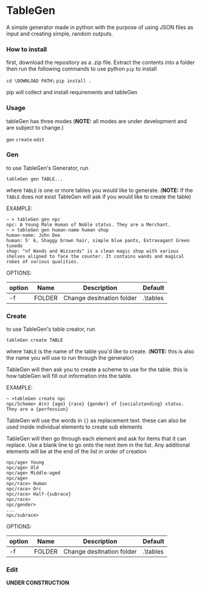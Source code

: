 # TableGen

A simple generator made in python with the purpose of using JSON files as input and creating simple, random outputs.

### How to install

first, download the repository as a .zip file. Extract the contents into a folder then run the following commands to use python `pip` to install

`cd \DOWNLOAD PATH\`
`pip install .`

pip will collect and install requirements and tableGen

### Usage

tableGen has three modes (**NOTE:** all modes are under development and are subject to change.)

`gen` `create` `edit`

### Gen

to use TableGen's Generator, run

`tableGen gen TABLE...`

where `TABLE` is one or more tables you would like to generate. (**NOTE:** If the `TABLE` does not exist TableGen will ask if you would like to create the table)

EXAMPLE:
```
~ > tableGen gen npc
npc: A Young Male Human of Noble status. They are a Merchant. 
~ > tableGen gen human-name human shop
human-name: John Doe
human: 5' 6, Shaggy brown hair, simple blue pants, Extravagant Green tuxedo
shop: "of Wands and Wizzards" is a clean magic shop with various shelves aligned to face the counter. It contains wands and magical robes of various qualities.
```

OPTIONS:

| option | Name   | Description               | Default  |
| ------ | ------ | ------------------------- | -------- |
| -f     | FOLDER | Change desitnation folder | .\tables |

### Create

to use TableGen's table creator, run

`tableGen create TABLE`

where `TABLE` is the name of the table you'd like to create. (**NOTE:** this is also the name you will use to run through the generator)

TableGen will then ask you to create a scheme to use for the table. this is how tableGen will fill out information into the table.

EXAMPLE:

```
~ >tableGen create npc
npc/Scheme> A(n) {age} {race} {gender} of {socialstanding} status. They are a {porfession}
```

TableGen will use the words in `{}` as replacement text. these can also be used inside individual elements to create sub elements

TableGen will then go through each element and ask for items that it can replace.
Use a blank line to go onto the next item in the list. Any additional elements will be at the end of the list in order of creation

```
npc/age> Young
npc/age> Old
npc/age> Middle-aged
npc/age> 
npc/race> Human
npc/race> Orc
npc/race> Half-{subrace}
npc/race> 
npc/gender>
...
npc/subrace>
```

OPTIONS:

| option | Name   | Description               | Default  |
| ------ | ------ | ------------------------- | -------- |
| -f     | FOLDER | Change desitnation folder | .\tables |


### Edit

**UNDER CONSTRUCTION**